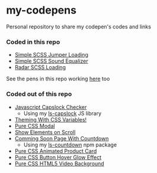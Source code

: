 # my-codepens
Personal repository to share my codepen's codes and links

### Coded in this repo
* [Simple SCSS Jumper Loading](http://codepen.io/leandrosimoes/full/VPExJW)
* [Simple SCSS Sound Equalizer](https://codepen.io/leandrosimoes/full/OmKQdr)
* [Radar SCSS Loading](https://codepen.io/leandrosimoes/full/QBBLOZ)

See the pens in this repo working [here](https://lesimoes.com.br/my-codepens) too

### Coded out of this repo
* [Javascript Capslock Checker](https://codepen.io/leandrosimoes/full/PBBYXe)
    * Using my [ls-capslock](https://lesimoes.com.br/ls-capslock) JS library
* [Theming With CSS Variables!](https://codepen.io/leandrosimoes/full/zyOWmo)
* [Pure CSS Modal](https://codepen.io/leandrosimoes/full/ebOMbz)
* [Show Elements on Scroll](https://codepen.io/leandrosimoes/full/xmKWMr)
* [Comming Soon Page With Countdown](https://codepen.io/leandrosimoes/full/QzLmXW)
    * Using my [ls-countdown](https://lesimoes.com.br/ls-countdown) npm package
* [Pure CSS Animated Product Card](https://codepen.io/leandrosimoes/full/YdKLXO)
* [Pure CSS Button Hover Glow Effect](https://codepen.io/leandrosimoes/full/VqZxaG)
* [Pure CSS HTML5 Video Background](https://codepen.io/leandrosimoes/full/mabLEv)